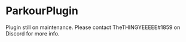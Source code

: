 # ParkourPlugin
Plugin still on maintenance.
Please contact TheTHINGYEEEEE#1859 on Discord for more info.
